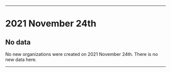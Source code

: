 
***

# 2021 November 24th

## No data

No new organizations were created on 2021 November 24th. There is no new data here.

***
